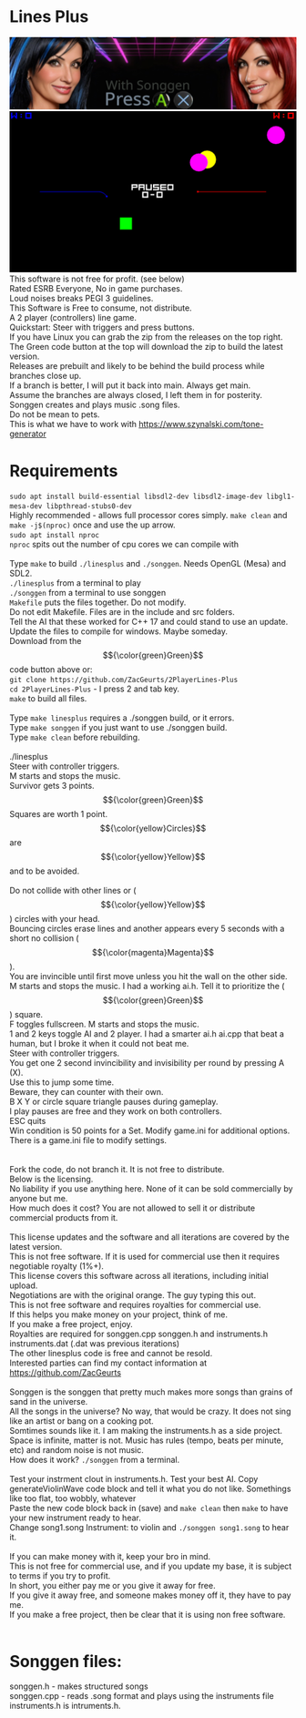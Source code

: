 <!--- This files is to be viewed at https://github.com/ZacGeurts/2PlayerLines-Plus --->
# Lines Plus
![Banner](images/banner.png)<BR />
![Screenshot](images/linesplus.png)<BR />
This software is not free for profit. (see below)<BR />
Rated ESRB Everyone, No in game purchases.<BR />
Loud noises breaks PEGI 3 guidelines.<BR />
This Software is Free to consume, not distribute.<BR />
A 2 player (controllers) line game.<BR />
Quickstart: Steer with triggers and press buttons.<BR />
If you have Linux you can grab the zip from the releases on the top right.<BR />
The Green code button at the top will download the zip to build the latest version.<BR />
Releases are prebuilt and likely to be behind the build process while branches close up.<BR />
If a branch is better, I will put it back into main. Always get main.<BR />
Assume the branches are always closed, I left them in for posterity.<BR />
Songgen creates and plays music .song files.<BR />
Do not be mean to pets.<BR />
This is what we have to work with https://www.szynalski.com/tone-generator
<BR />
# Requirements
`sudo apt install build-essential libsdl2-dev libsdl2-image-dev libgl1-mesa-dev libpthread-stubs0-dev`<BR />
Highly recommended - allows full processor cores simply. `make clean` and `make -j$(nproc)` once and use the up arrow.<BR />
`sudo apt install nproc`<BR />
`nproc` spits out the number of cpu cores we can compile with
<BR />
<BR />
Type `make` to build `./linesplus` and `./songgen`. Needs OpenGL (Mesa) and SDL2.<BR />
`./linesplus` from a terminal to play<BR />
`./songgen` from a terminal to use songgen<BR />
`Makefile` puts the files together. Do not modify.<BR />
Do not edit Makefile. Files are in the include and src folders.<BR />
Tell the AI that these worked for C++ 17 and could stand to use an update.<BR />
Update the files to compile for windows. Maybe someday.<BR />
Download from the $${\color{green}Green}$$ code button above or:<BR />
`git clone https://github.com/ZacGeurts/2PlayerLines-Plus`<BR />
`cd 2PlayerLines-Plus` - I press 2 and tab key.<BR />
`make` to build all files.<BR />
<BR />
Type `make linesplus` requires a ./songgen build, or it errors.<BR />
Type `make songgen` if you just want to use ./songgen build.<BR />
Type `make clean` before rebuilding.<BR />
<BR />
./linesplus<BR />
Steer with controller triggers.<BR />
M starts and stops the music. <BR />
Survivor gets 3 points.<BR />
$${\color{green}Green}$$ Squares are worth 1 point.<BR />
$${\color{yellow}Circles}$$ are $${\color{yellow}Yellow}$$ and to be avoided.<BR />
<BR />
Do not collide with other lines or ($${\color{yellow}Yellow}$$) circles with your head.<BR />
Bouncing circles erase lines and another appears every 5 seconds with a short no collision ($${\color{magenta}Magenta}$$).<BR />
You are invincible until first move unless you hit the wall on the other side.<BR />
M starts and stops the music. I had a working ai.h. Tell it to prioritize the ($${\color{green}Green}$$) square.<BR />
F toggles fullscreen. M starts and stops the music.<BR />
1 and 2 keys toggle AI and 2 player. I had a smarter ai.h ai.cpp that beat a human, but I broke it when it could not beat me.<BR />
Steer with controller triggers.<BR />
You get one 2 second invincibility and invisibility per round by pressing A (X).<BR />
Use this to jump some time.<BR />
Beware, they can counter with their own.<BR />
B X Y or circle square triangle pauses during gameplay.<BR />
I play pauses are free and they work on both controllers.<BR />
ESC quits<BR />
Win condition is 50 points for a Set. Modify game.ini for additional options.<BR />
There is a game.ini file to modify settings.<BR />
<BR />
<BR />
Fork the code, do not branch it. It is not free to distribute.<BR />
Below is the licensing.<BR />
No liability if you use anything here. None of it can be sold commercially by anyone but me.<BR />
How much does it cost? You are not allowed to sell it or distribute commercial products from it.<BR />
<BR />
This license updates and the software and all iterations are covered by the latest version.<BR />
This is not free software. If it is used for commercial use then it requires negotiable royalty (1%+).<BR />
This license covers this software across all iterations, including initial upload.<BR />
Negotiations are with the original orange. The guy typing this out.<BR />
This is not free software and requires royalties for commercial use.<BR />
If this helps you make money on your project, think of me.<BR />
If you make a free project, enjoy.<BR />
Royalties are required for songgen.cpp songgen.h and instruments.h instruments.dat (.dat was previous iterations)<BR />
The other linesplus code is free and cannot be resold.<BR />
Interested parties can find my contact information at https://github.com/ZacGeurts<BR />
<BR />
Songgen is the songgen that pretty much makes more songs than grains of sand in the universe.<BR />
All the songs in the universe? No way, that would be crazy. It does not sing like an artist or bang on a cooking pot.<BR />
Somtimes sounds like it. I am making the instruments.h as a side project.<BR />
Space is infinite, matter is not. Music has rules (tempo, beats per minute, etc) and random noise is not music.<BR />
How does it work? `./songgen` from a terminal.<BR />
<BR />
Test your instrment clout in instruments.h. Test your best AI. Copy generateViolinWave code block and tell it what you do not like. Somethings like too flat, too wobbly, whatever<BR />
Paste the new code block back in (save) and `make clean` then `make` to have your new instrument ready to hear.<BR />
Change song1.song Instrument: to violin and `./songgen song1.song` to hear it.<BR />
<BR />
If you can make money with it, keep your bro in mind.<BR />
This is not free for commercial use, and if you update my base, it is subject to terms if you try to profit.<BR />
In short, you either pay me or you give it away for free.<BR />
If you give it away free, and someone makes money off it, they have to pay me.<BR />
If you make a free project, then be clear that it is using non free software.<BR />
<BR />
# Songgen files:
songgen.h - makes structured songs<BR />
songgen.cpp - reads .song format and plays using the instruments file<BR />
instruments.h is intruments.h.<BR />

